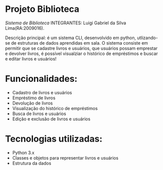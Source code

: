 # Projeto Biblioteca

*Sistema de Biblioteca*
INTEGRANTES: Luigi Gabriel da Silva Lima(RA:2009016).

Descrição principal: é um sistema CLI, desenvolvido em python, utlizando-se de estruturas de dados aprendidas em sala. O sistema consiste em permitir que se cadastre livros e usuários, que usuários possam emprestar e devolver livros, é possível visualziar o histórico de empréstimos e buscar e editar livros e usuários!

# Funcionalidades:
- Cadastro de livros e usuários
- Empréstimo de livros
- Devolução de livros
- Visualização do histórico de empréstimos
- Busca de livros e usuários
- Edição e exclusão de livros e usuários

# Tecnologias utilizadas:
- Python 3.x
- Classes e objetos para representar livros e usuários
- Estrutura da dados

